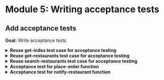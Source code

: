 # Module 5: Writing acceptance tests

## Add acceptance tests

**Goal:** Write acceptance tests

<details>
<summary><b>Reuse get-index test case for acceptance testing</b></summary><p>

1. Modify `when.js` to add support invoking functions remotely via API Gateway.

Add the following to the top of the file, right after `const _ = require('lodash')`

```javascript
const aws4 = require('aws4')
const URL = require('url')
const http = require('superagent-promise')(require('superagent'), Promise)
const mode = process.env.TEST_MODE
```

Add the following functions

```javascript
const respondFrom = async (httpRes) => {
  const contentType = _.get(httpRes, 'headers.content-type', 'application/json')
  const body = 
    contentType === 'application/json'
      ? httpRes.body
      : httpRes.text

  return { 
    statusCode: httpRes.status,
    body: body,
    headers: httpRes.headers
  }
}

const signHttpRequest = (url, httpReq) => {
  const urlData = URL.parse(url)
  const opts = {
    host: urlData.hostname, 
    path: urlData.pathname
  }

  aws4.sign(opts)

  httpReq
    .set('Host', opts.headers['Host'])
    .set('X-Amz-Date', opts.headers['X-Amz-Date'])
    .set('Authorization', opts.headers['Authorization'])

  if (opts.headers['X-Amz-Security-Token']) {
    httpReq.set('X-Amz-Security-Token', opts.headers['X-Amz-Security-Token'])
  }
}

const viaHttp = async (relPath, method, opts) => {
  const root = process.env.TEST_ROOT
  const url = `${root}/${relPath}`
  console.log(`invoking via HTTP ${method} ${url}`)

  try {
    const httpReq = http(method, url)

    const body = _.get(opts, "body")
    if (body) {      
      httpReq.send(body)
    }

    if (_.get(opts, "iam_auth", false) === true) {
      signHttpRequest(url, httpReq)
    }

    const authHeader = _.get(opts, "auth")
    if (authHeader) {
      httpReq.set('Authorization', authHeader)
    }

    const res = await httpReq
    return respondFrom(res)
  } catch (err) {
    if (err.status) {
      return {
        statusCode: err.status,
        headers: err.response.headers
      }
    } else {
      throw err
    }
  }
}
```

2. **Replace** `when.we_invoke_get_index` with the following, to toggle between invoking function locally and remotely

```javascript
const we_invoke_get_index = async () => {
  const res = 
    mode === 'handler' 
      ? await viaHandler({}, 'get-index')
      : await viaHttp('', 'GET')

  return res
}
```

3. Open `steps/init.js`, and modify the `init` function to add a new `TEST_ROOT` environment variable. Replace the URL with the one that you deployed.

**IMPORTANT**: this URL should be WITHOUT the trailing `/`

**IMPORTANT**: **don't forget to change `xxx` in the URL to match your deployed API**

```javascript
process.env.TEST_ROOT = "https://xxx.execute-api.eu-west-1.amazonaws.com/dev"
```

4. Open `package.json`, you will see that you already have a `acceptance` script which sets `TEST_MODE` to `http`

```json
"scripts": {
  "sls": "serverless",
  "test": "TEST_MODE=handler mocha tests/test_cases --reporter spec --timeout 5000",
    "acceptance": "TEST_MODE=http mocha tests/test_cases --reporter spec --timeout 5000"
}
```

5. Run the acceptance test

`npm run acceptance`

and see that the `get-index` function is logging that it's `invoking via HTTP GET`

```
  When we invoke the GET / endpoint
invoking via HTTP GET https://7md1iyjlxf.execute-api.eu-west-1.amazonaws.com/dev/
    ✓ Should return the index page with 8 restaurants (2952ms)
```

Great! We have reused the test case for the `get-index` function as an acceptance test that tests the deployed API end-to-end.

</p></details>

<details>
<summary><b>Reuse get-restaurants test case for acceptance testing</b></summary><p>

1. **Replace** `when.we_invoke_get_restaurants` to toggle between invoking function locally and remotely

```javascript
const we_invoke_get_restaurants = async () => {
  const res =
    mode === 'handler' 
      ? await viaHandler({}, 'get-restaurants')
      : await viaHttp('restaurants', 'GET', { iam_auth: true })

  return res
}
```

2. Run the acceptance test

`npm run acceptance`

and see that both `get-index` and `get-restaurants` tests are `invoking via HTTP GET`

```
  When we invoke the GET / endpoint
invoking via HTTP GET https://7md1iyjlxf.execute-api.eu-west-1.amazonaws.com/dev/
    ✓ Should return the index page with 8 restaurants (1254ms)

  When we invoke the GET /restaurants endpoint
invoking via HTTP GET https://7md1iyjlxf.execute-api.eu-west-1.amazonaws.com/dev/restaurants
    ✓ Should return an array of 8 restaurants (81ms)
```

</p></details>

<details>
<summary><b>Reuse search-restaurants test case for acceptance testing</b></summary><p>

1. **Replace** `when.we_invoke_search_restaurants` to toggle between invoking function locally and remotely

```javascript
const we_invoke_search_restaurants = async (theme) => {
  const body = JSON.stringify({ theme })

  const res = 
    mode === 'handler'
      ? viaHandler({ body }, 'search-restaurants')
      : viaHttp('restaurants/search', 'POST', { body })

  return res
}
```

2. Run the acceptance tests

`npm run acceptance`

and see that the search-restaurants test case is `invoking via HTTP POST`

```
  When we invoke the POST /restaurants/search endpoint with theme 'cartoon'
invoking via HTTP POST https://7md1iyjlxf.execute-api.eu-west-1.amazonaws.com/dev/restaurants/search
    ✓ Should return an array of 4 restaurants (800ms)
```

3. Run the integration tests

`npm run test`

and see that all the tests are still passing

```
  When we invoke the GET / endpoint
invoking via handler function get-index
loading index.html...
loaded
    ✓ Should return the index page with 8 restaurants (163ms)

  When we invoke the GET /restaurants endpoint
invoking via handler function get-restaurants
    ✓ Should return an array of 8 restaurants (948ms)

  When we invoke the notify-restaurant function
invoking via handler function notify-restaurant
notified restaurant [Fangtasia] of order [c465faf8-acf3-5894-b5b1-8b6e6ffeb288]
published 'restaurant_notified' event to Kinesis
    ✓ Should publish message to SNS
    ✓ Should publish event to Kinesis

  When we invoke the POST /orders endpoint
invoking via handler function place-order
placing order ID [0c6f739c-1832-5dfe-878f-9519e7d3cbc7] to [Fangtasia]
published 'order_placed' event into Kinesis
    ✓ Should return 200
    ✓ Should publish a message to Kinesis stream

  When we invoke the POST /restaurants/search endpoint with theme 'cartoon'
invoking via handler function search-restaurants
    ✓ Should return an array of 4 restaurants (60ms)


  7 passing (1s)
```

</p></details>

<details>
<summary><b>Acceptance test for place-order function</b></summary><p>

When executing the deployed `place-order` function via API Gateway, the function would publish an `order_placed` event to the real Kinesis stream.

To verify that the event is published as expected, you have some options:

* If events are streamed and backed up in S3 (e.g. via Kinesis Firehose, so all events are recorded in a persistent storage), then you can poll S3 for new events. However, this approach can be time-consuming depending on the Firehose configuration, if data are batched in 5 mins intervals then this approach becomes infeasible.

* If events are streamed to another BI platform, such as Google Big Query, in real time, then that is a far better option - to query Big Query for the expected event.

* You can use the AWS SDK to fetch Kinesis records with `kinesis.getRecords`, but this is clumsy as it's a multi-step process that requires you to describe shards and get shard iterator first, and when there are more than 1 shard in the stream it also becomes infeasible to keep polling every shard until you have found the expected event.

For this workshop, we'll take a short-cut and only validate Kinesis was called when executing as an integration test.

1. Open `test_cases/place-order.test.js`, and **replace** the 2 tests

```javascript
it(`Should return 200`, async () => {
  expect(resp.statusCode).to.equal(200)
})

it(`Should publish a message to Kinesis stream`, async () => {
  expect(isEventPublished).to.be.true
})
```

with the following, so the test case no longer validates Kinesis event is published when running as an acceptance test

```javascript
it(`Should return 200`, async () => {
  expect(resp.statusCode).to.equal(200)
})

if (process.env.TEST_MODE === 'handler') {
  it(`Should publish a message to Kinesis stream`, async () => {
    expect(isEventPublished).to.be.true
  })
}
```

2. Run acceptance test

`npm run acceptance`

and see that you now only have 6 tests (there are 7 for integration tests)

```
  When we invoke the GET / endpoint
invoking via HTTP GET https://7md1iyjlxf.execute-api.eu-west-1.amazonaws.com/dev/
    ✓ Should return the index page with 8 restaurants (451ms)

  When we invoke the GET /restaurants endpoint
invoking via HTTP GET https://7md1iyjlxf.execute-api.eu-west-1.amazonaws.com/dev/restaurants
    ✓ Should return an array of 8 restaurants (69ms)

  When we invoke the notify-restaurant function
invoking via handler function notify-restaurant
notified restaurant [Fangtasia] of order [0498d2a4-5ce6-5c49-9d73-ce818e51c84c]
published 'restaurant_notified' event to Kinesis
    ✓ Should publish message to SNS
    ✓ Should publish event to Kinesis

  When we invoke the POST /orders endpoint
invoking via handler function place-order
placing order ID [05632b2a-4aa0-517d-8dc5-dbede4f9d439] to [Fangtasia]
published 'order_placed' event into Kinesis
    ✓ Should return 200

  When we invoke the POST /restaurants/search endpoint with theme 'cartoon'
invoking via HTTP POST https://7md1iyjlxf.execute-api.eu-west-1.amazonaws.com/dev/restaurants/search
    ✓ Should return an array of 4 restaurants (101ms)


  6 passing (658ms)
```

</p></details>

<details>
<summary><b>Acceptance test for notify-restaurant function</b></summary><p>

We can publish a Kinesis event via the AWS SDK to execute the deployed `notify-restaurant` function. Since this function publishes to both SNS and Kinesis, we have the same conumdrum in verifying that it's producing the expected side-effects as the `place-order` function.

The same options we discussed earlier apply here, with regards to verifying the `restaurant_notified` event is published to Kinesis.

But how do we verify that SNS message has notified? And what if we had used SES as we intended initially?

To verify that an email was received, we could subscribe a test email address to the SNS topic (or whitelist it in the case of SES). Then we can programmatically (e.g. Gmail has an API which we can use to read our emails) check our inbox and see if we had received the notification email.

For this workshop, we'll take a short-cut and skip the test altogether.

1. Modify `test_cases/notify-restaurant.js` so that the whole test case is skipped when running as an acceptance test.

Enclose the whole ```describe(`When we invoke the notify-restaurant function`, () => {``` block in an `if`, like the following

```javascript
if (process.env.TEST_MODE === 'handler') {
  describe(`When we invoke the notify-restaurant function`, () => {
    ...
  })
}
```

2. Run acceptance test

`npm run acceptance`

and see that all the tests are passing, and you're now down to 4 acceptance tests.

</p></details>
